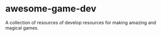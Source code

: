 # awesome-game-dev
A collection of resources of develop resources for making amazing and magical games.
